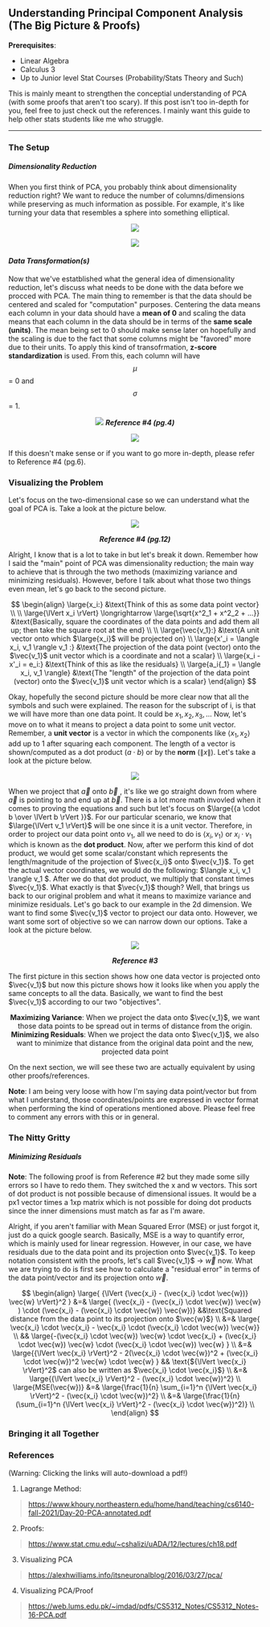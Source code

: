## Understanding Principal Component Analysis (The Big Picture & Proofs)

**Prerequisites**:
- Linear Algebra
- Calculus 3
- Up to Junior level Stat Courses (Probability/Stats Theory and Such)

This is mainly meant to strengthen the conceptial understanding of PCA (with some proofs that aren't too scary). If this post isn't too in-depth for you, feel free to just check out the references. I mainly want this guide to help other stats students like me who struggle. 

---

### The Setup

##### ***Dimensionality Reduction***

When you first think of PCA, you probably think about dimensionality reduction right? We want to reduce the number of columns/dimensions while preserving as much information as possible. 
For example, it's like turning your data that resembles a sphere into something elliptical.

<p align="center">

  <img src="https://github.com/user-attachments/assets/1fb2e58a-c830-47ae-b7a4-65fec60afac0">

</p>

<p align="center">

  <img src="https://github.com/user-attachments/assets/6aa956aa-4321-4889-8196-a2b499b63f7a">

</p>

#### ***Data Transformation(s)***
Now that we've estatblished what the general idea of dimensionality reduction, let's discuss what needs to be done with the data before we procced with PCA. The main thing to remember is that the data should be centered and scaled for "computation" purposes. Centering the data means each column in your data should have a **mean of 0** and scaling the data means that each column in the data should be in terms of the **same scale (units)**. The mean being set to 0 should make sense later on hopefully and the scaling is due to the fact that some columns might be "favored" more due to their units. To apply this kind of transofrmation, **z-score standardization** is used. From this, each column will have $$\mu$$ = 0 and $$\sigma$$ = 1.

<p align="center">

  <img src="https://github.com/user-attachments/assets/90b37e0e-9de3-4242-9174-e114432bbed0">
  <strong><i>Reference #4 (pg.4)</i></strong> 

</p>

<p align="center">

  <img src="https://github.com/user-attachments/assets/822e00c0-2ea5-4b97-a698-91a0495fcd86">


</p>

If this doesn't make sense or if you want to go more in-depth, please refer to Reference #4 (pg.6).


### Visualizing the Problem

Let's focus on the two-dimensional case so we can understand what the goal of PCA is. Take a look at the picture below.

<p align="center">
  <img src="https://github.com/user-attachments/assets/8fcabfc4-9df8-4df5-bb6a-541bf4610a88">
</p>

<p align="center">
<strong><i>Reference #4 (pg.12) </i></strong>
</p>

Alright, I know that is a lot to take in but let's break it down. Remember how I said the "main" point of PCA was dimensionality reduction; the main way to achieve that is through the two methods (maximizing variance and minimizing residuals). However, before I talk about what those two things even mean, let's go back to the second picture. 


  
<p align="center">

$$
\begin{align}
\large{x_i:} &\text{Think of this as some data point vector} \\
\\
\large{\lVert x_i  \rVert} \longrightarrow \large{\sqrt{x^2_1 + x^2_2 + ...}} &\text{Basically, square the coordinates of the data points and add them all up; then take the square root at the end}  \\
\\
\large{\vec{v_1}:} &\text{A unit vector onto which $\large{x_i}$ will be projected on} \\
\large{x'_i = \langle x_i, v_1 \rangle v_1 :} &\text{The projection of the data point (vector) onto the $\vec{v_1}$ unit vector which is a coordinate and not a scalar} \\
\large{x_i - x'_i = e_i:} &\text{Think of this as like the residuals} \\
\large{a_i{_1} = \langle x_i, v_1 \rangle} &\text{The "length" of the projection of the data point (vector) onto the $\vec{v_1}$ unit vector which is a scalar}
\end{align}
$$
</p>

Okay, hopefully the second picture should be more clear now that all the symbols and such were explained. The reason for the subscript of i, is that we will have more than one data point. It could be $x_1, x_2, x_3, ...$ Now, let's move on to what it means to project a data point to some unit vector. Remember, a **unit vector** is a vector in which the components like $\langle x_1, x_2 \rangle$ add up to 1 after squaring each component. The length of a vector is shown/computed as a dot product ($a \cdot b$) or by the **norm** ($\lVert x \rVert$). Let's take a look at the picture below.

<p align="center">
  <img src="https://github.com/user-attachments/assets/fa07da87-88ae-4f02-8167-f4e49abb6f8b">
</p>

When we project that $\vec{a}$ onto $\vec{b}$ , it's like we go straight down from where $\vec{a}$ is pointing to and end up at $\vec{b}$. There is a lot more math invovled when it comes to proving the equations and such but let's focus on $\large{{a \cdot b \over \lVert b \rVert }}$. For our particular scenario, we know that $\large{\lVert v_1  \rVert}$ will be one since it is a unit vector. Therefore, in order to project our data point onto $v_1$, all we need to do is $\langle x_i, v_1 \rangle$ or $x_i \cdot v_1$ which is known as the **dot product**. Now, after we perform this kind of dot product, we would get some scalar/constant which represents the length/magnitude of the projection of $\vec{x_i}$ onto $\vec{v_1}$. To get the actual vector coordinates, we would do the following:  $\langle x_i, v_1 \rangle v_1 $. After we do that dot product, we multiply that constant times $\vec{v_1}$. What exactly is that $\vec{v_1}$ though? Well, that brings us back to our original problem and what it means to maximize variance and minimize residuals. Let's go back to our example in the 2d dimension. We want to find some $\vec{v_1}$ vector to project our data onto. However, we want some sort of objective so we can narrow down our options. Take a look at the picture below.

<p align="center">
  <img src="https://github.com/user-attachments/assets/946841ff-b164-449e-8d70-e4ac6a9a9b6d">
</p>

<p align="center">
<strong><i>Reference #3</i></strong>
</p>

The first picture in this section shows how one data vector is projected onto $\vec{v_1}$ but now this picture shows how it looks like when you apply the same concepts to all the data. Basically, we want to find the best $\vec{v_1}$ according to our two "objectives".
<br/>


<p align="center">
<b>Maximizing Variance</b>: When we project the data onto $\vec{v_1}$, we want those data points to be spread out in terms of distance from the origin. 
<br/>
<b>Minimizing Residuals</b>: When we project the data onto $\vec{v_1}$, we also want to minimize that distance from the original data point and the new, projected data point
</p>

On the next section, we will see these two are actually equivalent by using other proofs/references. 

**Note**: I am being very loose with how I'm saying data point/vector but from what I understand, those coordinates/points are expressed in vector format when performing the kind of operations mentioned above. Please feel free to comment any errors with this or in general.

### The Nitty Gritty

##### ***Minimizing Residuals***

**Note**: The following proof is from Reference #2 but they made some silly errors so I have to redo them. They switched the x and w vectors. This sort of dot product is not possible because of dimensional issues. It would be a px1 vector times a 1xp matrix which is not possible for doing dot products since the inner dimensions must match as far as I'm aware.

Alright, if you aren't familiar with Mean Squared Error (MSE) or just forgot it, just do a quick google search. Basically, MSE is a way to quantify error, which is mainly used for linear regression. However, in our case, we have residuals due to the data point and its projection onto $\vec{v_1}$. To keep notation consistent with the proofs, let's call $\vec{v_1}$  $\longrightarrow$ $\vec{w}$ now. What we are trying to do is first see how to calculate a "residual error" in terms of the data point/vector and its projection onto $\vec{w}$.

<p align="center">
$$
\begin{align}
\large{ {\lVert {\vec{x_i} - (\vec{x_i} \cdot \vec{w})} \vec{w} \rVert}^2 } &=& \large{ (\vec{x_i} - (\vec{x_i} \cdot \vec{w}) \vec{w}  ) \cdot (\vec{x_i} - (\vec{x_i} \cdot \vec{w}) \vec{w})} &&\text{Squared distance from the data point to its projection onto $\vec{w}$} \\
&=& \large{ \vec{x_i} \cdot \vec{x_i} - \vec{x_i} \cdot (\vec{x_i} \cdot \vec{w}) \vec{w}} \\
&& \large{-(\vec{x_i} \cdot \vec{w}) \vec{w} \cdot \vec{x_i} + (\vec{x_i} \cdot \vec{w}) \vec{w} \cdot (\vec{x_i} \cdot \vec{w}) \vec{w} } \\
&=& \large{{\lVert \vec{x_i} \rVert}^2 - 2(\vec{x_i} \cdot \vec{w})^2 + (\vec{x_i} \cdot \vec{w})^2 \vec{w} \cdot \vec{w} } && \text{${\lVert \vec{x_i} \rVert}^2$ can also be written as $\vec{x_i} \cdot \vec{x_i}$} \\
&=& \large{{\lVert \vec{x_i} \rVert}^2 - (\vec{x_i} \cdot \vec{w})^2} \\
\large{MSE(\vec{w})} &=& \large{\frac{1}{n} \sum_{i=1}^n {\lVert \vec{x_i} \rVert}^2 - (\vec{x_i} \cdot \vec{w})^2} \\
&=& \large{\frac{1}{n} (\sum_{i=1}^n {\lVert \vec{x_i} \rVert}^2 - (\vec{x_i} \cdot \vec{w})^2)} \\
\end{align}
$$
</p>




### Bringing it all Together









### References 
(Warning: Clicking the links will auto-download a pdf!)

1. Lagrange Method:
> https://www.khoury.northeastern.edu/home/hand/teaching/cs6140-fall-2021/Day-20-PCA-annotated.pdf

2. Proofs:
> https://www.stat.cmu.edu/~cshalizi/uADA/12/lectures/ch18.pdf

3. Visualizing PCA
> https://alexhwilliams.info/itsneuronalblog/2016/03/27/pca/

4. Visualizing PCA/Proof
> https://web.lums.edu.pk/~imdad/pdfs/CS5312_Notes/CS5312_Notes-16-PCA.pdf
